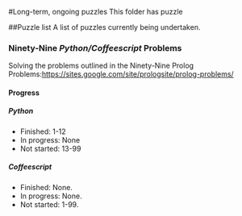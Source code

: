 #Long-term, ongoing puzzles
This folder has puzzle 

##Puzzle list
A list of puzzles currently being undertaken.

### Ninety-Nine *Python/Coffeescript* Problems
Solving the problems outlined in the Ninety-Nine Prolog Problems:https://sites.google.com/site/prologsite/prolog-problems/

#### Progress

##### Python
 * Finished: 1-12
 * In progress: None
 * Not started: 13-99

##### Coffeescript
 * Finished: None.
 * In progress: None.
 * Not started: 1-99.
